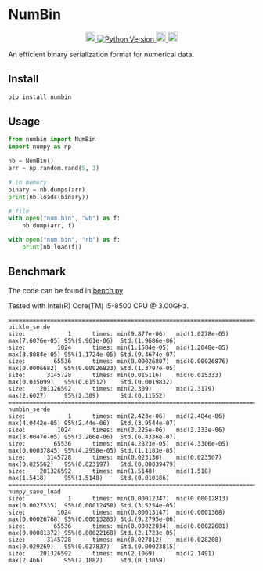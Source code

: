 # NumBin

<p align="center">
  <a href="https://pypi.org/project/numbin/">
    <img src="https://badge.fury.io/py/numbin.svg" alt="PyPI version" height="20">
  </a>
  <a href="https://pypi.org/project/numbin">
    <img src="https://img.shields.io/pypi/pyversions/numbin" alt="Python Version" />
  </a>
  <a href="https://tldrlegal.com/license/apache-license-2.0-(apache-2.0)">
    <img src="https://img.shields.io/github/license/mosecorg/numbin" alt="License" height="20">
  </a>
  <a href="https://github.com/mosecorg/numbin/actions/workflows/python-check.yml">
    <img src="https://github.com/mosecorg/numbin/actions/workflows/python-check.yml/badge.svg" alt="Check status" height="20">
  </a>
</p>

An efficient binary serialization format for numerical data.

## Install

```sh
pip install numbin
```

## Usage

```python
from numbin import NumBin
import numpy as np

nb = NumBin()
arr = np.random.rand(5, 3)

# in memory
binary = nb.dumps(arr)
print(nb.loads(binary))

# file
with open("num.bin", "wb") as f:
    nb.dump(arr, f)

with open("num.bin", "rb") as f:
    print(nb.load(f))
```

## Benchmark

The code can be found in [bench.py](benchmark/bench.py)

Tested with Intel(R) Core(TM) i5-8500 CPU @ 3.00GHz.

```console
================================================================================
pickle_serde
size:            1      times: min(9.877e-06)   mid(1.0278e-05) max(7.6076e-05) 95%(9.961e-06)  Std.(1.9686e-06)
size:         1024      times: min(1.1584e-05)  mid(1.2048e-05) max(3.8084e-05) 95%(1.1724e-05) Std.(9.4674e-07)
size:        65536      times: min(0.00026807)  mid(0.00026876) max(0.0006682)  95%(0.00026823) Std.(1.3797e-05)
size:      3145728      times: min(0.015116)    mid(0.015333)   max(0.035099)   95%(0.01512)    Std.(0.0019832)
size:    201326592      times: min(2.309)       mid(2.3179)     max(2.6027)     95%(2.309)      Std.(0.11552)
================================================================================
numbin_serde
size:            1      times: min(2.423e-06)   mid(2.484e-06)  max(4.0442e-05) 95%(2.44e-06)   Std.(3.9544e-07)
size:         1024      times: min(3.225e-06)   mid(3.333e-06)  max(3.0047e-05) 95%(3.266e-06)  Std.(6.4336e-07)
size:        65536      times: min(4.2823e-05)  mid(4.3306e-05) max(0.00037845) 95%(4.2958e-05) Std.(1.1183e-05)
size:      3145728      times: min(0.023136)    mid(0.023507)   max(0.025562)   95%(0.023197)   Std.(0.00039479)
size:    201326592      times: min(1.5148)      mid(1.518)      max(1.5418)     95%(1.5148)     Std.(0.010186)
================================================================================
numpy_save_load
size:            1      times: min(0.00012347)  mid(0.00012813) max(0.0027535)  95%(0.00012458) Std.(3.5254e-05)
size:         1024      times: min(0.00013147)  mid(0.0001368)  max(0.00026768) 95%(0.00013283) Std.(9.2795e-06)
size:        65536      times: min(0.00022034)  mid(0.00022681) max(0.00081372) 95%(0.00022168) Std.(2.1723e-05)
size:      3145728      times: min(0.027812)    mid(0.028208)   max(0.029269)   95%(0.027837)   Std.(0.00023815)
size:    201326592      times: min(2.1069)      mid(2.1491)     max(2.466)      95%(2.1082)     Std.(0.13059)
```

